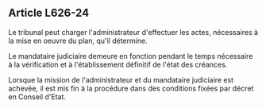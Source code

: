 Article L626-24
----
Le tribunal peut charger l'administrateur d'effectuer les actes, nécessaires à
la mise en oeuvre du plan, qu'il détermine.

Le mandataire judiciaire demeure en fonction pendant le temps nécessaire à la
vérification et à l'établissement définitif de l'état des créances.

Lorsque la mission de l'administrateur et du mandataire judiciaire est achevée,
il est mis fin à la procédure dans des conditions fixées par décret en Conseil
d'Etat.
